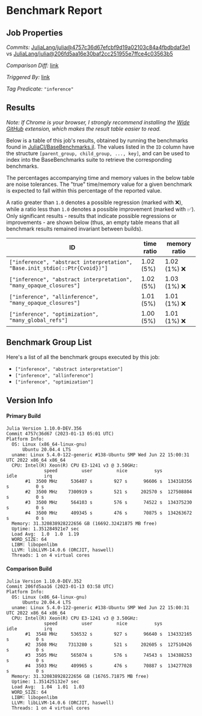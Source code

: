 # Benchmark Report

## Job Properties

*Commits:* [JuliaLang/julia@4757c36d67efcbf9d19a02103c84a4fbdbdaf3e1](https://github.com/JuliaLang/julia/commit/4757c36d67efcbf9d19a02103c84a4fbdbdaf3e1) vs [JuliaLang/julia@206fd5aa16e30baf2cc251955e7ffce4c03563b5](https://github.com/JuliaLang/julia/commit/206fd5aa16e30baf2cc251955e7ffce4c03563b5)

*Comparison Diff:* [link](https://github.com/JuliaLang/julia/compare/206fd5aa16e30baf2cc251955e7ffce4c03563b5..4757c36d67efcbf9d19a02103c84a4fbdbdaf3e1)

*Triggered By:* [link](https://github.com/JuliaLang/julia/pull/48257#issuecomment-1381303733)

*Tag Predicate:* `"inference"`

## Results

*Note: If Chrome is your browser, I strongly recommend installing the [Wide GitHub](https://chrome.google.com/webstore/detail/wide-github/kaalofacklcidaampbokdplbklpeldpj?hl=en)
extension, which makes the result table easier to read.*

Below is a table of this job's results, obtained by running the benchmarks found in
[JuliaCI/BaseBenchmarks.jl](https://github.com/JuliaCI/BaseBenchmarks.jl). The values
listed in the `ID` column have the structure `[parent_group, child_group, ..., key]`,
and can be used to index into the BaseBenchmarks suite to retrieve the corresponding
benchmarks.

The percentages accompanying time and memory values in the below table are noise tolerances. The "true"
time/memory value for a given benchmark is expected to fall within this percentage of the reported value.

A ratio greater than `1.0` denotes a possible regression (marked with :x:), while a ratio less
than `1.0` denotes a possible improvement (marked with :white_check_mark:). Only significant results - results
that indicate possible regressions or improvements - are shown below (thus, an empty table means that all
benchmark results remained invariant between builds).

| ID | time ratio | memory ratio |
|----|------------|--------------|
| `["inference", "abstract interpretation", "Base.init_stdio(::Ptr{Cvoid})"]` | 1.02 (5%)  | 1.02 (1%) :x: |
| `["inference", "abstract interpretation", "many_opaque_closures"]` | 1.02 (5%)  | 1.03 (1%) :x: |
| `["inference", "allinference", "many_opaque_closures"]` | 1.01 (5%)  | 1.01 (1%) :x: |
| `["inference", "optimization", "many_global_refs"]` | 1.00 (5%)  | 1.01 (1%) :x: |

## Benchmark Group List

Here's a list of all the benchmark groups executed by this job:

- `["inference", "abstract interpretation"]`
- `["inference", "allinference"]`
- `["inference", "optimization"]`

## Version Info

#### Primary Build

```
Julia Version 1.10.0-DEV.356
Commit 4757c36d67 (2023-01-13 05:01 UTC)
Platform Info:
  OS: Linux (x86_64-linux-gnu)
      Ubuntu 20.04.4 LTS
  uname: Linux 5.4.0-122-generic #138-Ubuntu SMP Wed Jun 22 15:00:31 UTC 2022 x86_64 x86_64
  CPU: Intel(R) Xeon(R) CPU E3-1241 v3 @ 3.50GHz: 
              speed         user         nice          sys         idle          irq
       #1  3500 MHz     536407 s        927 s      96606 s  134318356 s          0 s
       #2  3500 MHz    7300919 s        521 s     202570 s  127508804 s          0 s
       #3  3500 MHz     564103 s        576 s      74522 s  134375230 s          0 s
       #4  3500 MHz     409345 s        476 s      70875 s  134263672 s          0 s
  Memory: 31.320838928222656 GB (16692.32421875 MB free)
  Uptime: 1.351284921e7 sec
  Load Avg:  1.0  1.0  1.19
  WORD_SIZE: 64
  LIBM: libopenlibm
  LLVM: libLLVM-14.0.6 (ORCJIT, haswell)
  Threads: 1 on 4 virtual cores

```

#### Comparison Build

```
Julia Version 1.10.0-DEV.352
Commit 206fd5aa16 (2023-01-13 03:58 UTC)
Platform Info:
  OS: Linux (x86_64-linux-gnu)
      Ubuntu 20.04.4 LTS
  uname: Linux 5.4.0-122-generic #138-Ubuntu SMP Wed Jun 22 15:00:31 UTC 2022 x86_64 x86_64
  CPU: Intel(R) Xeon(R) CPU E3-1241 v3 @ 3.50GHz: 
              speed         user         nice          sys         idle          irq
       #1  3548 MHz     536532 s        927 s      96640 s  134332165 s          0 s
       #2  3508 MHz    7313280 s        521 s     202605 s  127510426 s          0 s
       #3  3505 MHz     565074 s        576 s      74543 s  134388253 s          0 s
       #4  3503 MHz     409965 s        476 s      70887 s  134277028 s          0 s
  Memory: 31.320838928222656 GB (16765.71875 MB free)
  Uptime: 1.351425132e7 sec
  Load Avg:  1.04  1.01  1.03
  WORD_SIZE: 64
  LIBM: libopenlibm
  LLVM: libLLVM-14.0.6 (ORCJIT, haswell)
  Threads: 1 on 4 virtual cores

```
